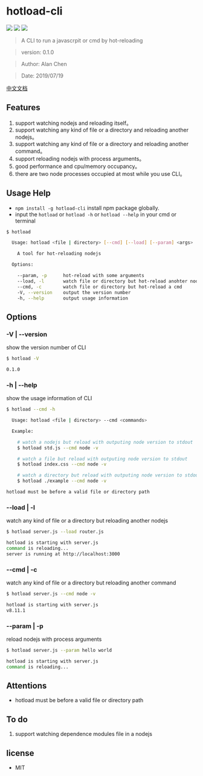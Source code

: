 # hotload-cli

[![](https://img.shields.io/npm/v/hotload-cli.svg)](https://www.npmjs.com/package/hotload-cli)
![](https://img.shields.io/npm/dt/hotload-cli.svg)
![](https://img.shields.io/github/license/alanchenchen/hotload-cli.svg)

> A CLI to run a javascrpit or cmd by hot-reloading

> version:  0.1.0

> Author:  Alan Chen

> Date: 2019/07/19

[中文文档](./ChineseREADME.md)

## Features
1. support watching nodejs and reloading itself。
2. support watching any kind of file or a directory and reloading another nodejs。
3. support watching any kind of file or a directory and reloading another command。
4. support reloading nodejs with process arguments。
5. good performance and cpu/memory occupancy。
6. there are two node processes occupied at most while you use CLI。


## Usage Help
* `npm install -g hotload-cli` install npm package globally. 
* input the `hotload` or `hotload -h` or `hotload --help` in your cmd or terminal
``` bash
$ hotload

  Usage: hotload <file | directory> [--cmd] [--load] [--param] <args>

    A tool for hot-reloading nodejs

  Options:

    --param, -p      hot-reload with some arguments
    --load, -l       watch file or directory but hot-reload anohter nodejs
    --cmd, -c        watch file or directory but hot-reload a cmd
    -V, --version    output the version number
    -h, --help       output usage information
```

## Options
### -V | --version 
show the version number of CLI
``` bash
$ hotload -V

0.1.0
```

### -h | --help 
show the usage information of CLI
``` bash
$ hotload --cmd -h

  Usage: hotload <file | directory> --cmd <commands>

  Example:

    # watch a nodejs but reload with outputing node version to stdout
    $ hotload std.js --cmd node -v

    # watch a file but reload with outputing node version to stdout
    $ hotload index.css --cmd node -v

    # watch a directory but reload with outputing node version to stdout
    $ hotload ./example --cmd node -v

hotload must be before a valid file or directory path
```

### --load | -l
watch any kind of file or a directory but reloading another nodejs
``` bash
$ hotload server.js --load router.js

hotload is starting with server.js
command is reloading...
server is running at http://localhost:3000
```

### --cmd | -c
watch any kind of file or a directory but reloading another command
``` bash
$ hotload server.js --cmd node -v

hotload is starting with server.js
v8.11.1
```

### --param | -p
reload nodejs with process arguments
``` bash
$ hotload server.js --param hello world

hotload is starting with server.js
command is reloading...
```

## Attentions
* hotload must be before a valid file or directory path

## To do
1. support watching dependence modules file in a nodejs

## license
* MIT

